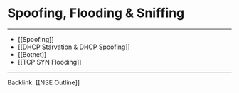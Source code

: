 # Spoofing, Flooding & Sniffing
---

- [[Spoofing]]
- [[DHCP Starvation & DHCP Spoofing]]
- [[Botnet]]
- [[TCP SYN Flooding]]

---
Backlink: [[NSE Outline]]
